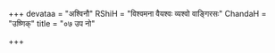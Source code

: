 +++
devataa = "अश्विनौ"
RShiH = "विश्वमना वैयश्वः व्यश्वो वाङ्गिरसः"
ChandaH = "उष्णिक्"
title = "०७ उप नो"

+++
